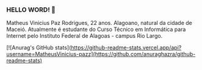 ### HELLO WORD! 👋
Matheus Vinicius Paz Rodrigues, 22 anos. Alagoano, natural da cidade de Maceió. Atualmente é estudante do Curso Técnico em Informática para Internet pelo Instituto Federal de Alagoas - campus Rio Largo.


[![Anurag's GitHub stats](https://github-readme-stats.vercel.app/api?username=MatheusVinicius-pazz](https://github.com/anuraghazra/github-readme-stats)
